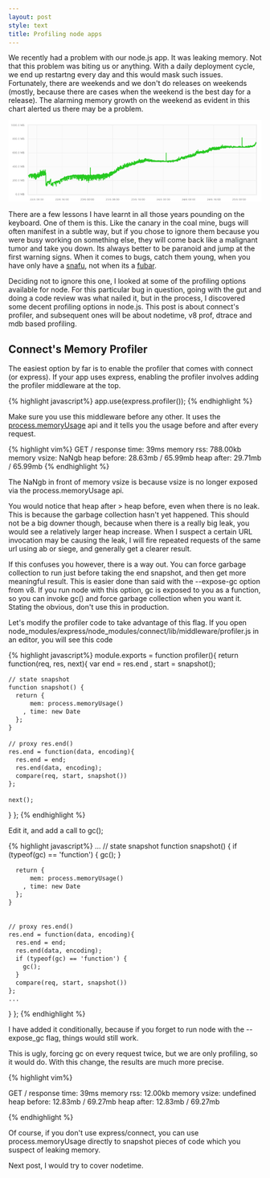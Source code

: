 ```yaml
---
layout: post
style: text
title: Profiling node apps
---
```


We recently had a problem with our node.js app. It was leaking memory. Not that this problem was biting us or anything. With a daily deployment cycle, we end up restartng every day and this would mask such issues. Fortunately, there are weekends and we don't do releases on weekends (mostly, because there are cases when the weekend is the best day for a release). The alarming memory growth on the weekend as evident in this chart alerted us there may be a problem.

![amon.cx](/img/memory.png "Up and Up it went")

There are a few lessons I have learnt in all those years pounding on the keyboard. One of them is this. Like the canary in the coal mine, bugs will often manifest in a subtle way, but if you chose to ignore them because you were busy working on something else, they will come back like a malignant tumor and take you down. Its always better to be paranoid and jump at the first warning signs. When it comes to bugs, catch them young, when you have only have a [snafu](http://www.urbandictionary.com/define.php?term=snafu), not when its a [fubar](http://www.urbandictionary.com/define.php?term=fubar).

Deciding not to ignore this one, I looked at some of the profiling options available for node. For this particular bug in question, going with the gut and doing a code review was what nailed it, but  in the process, I discovered some decent profiling options in node.js. This post is about connect's profiler, and subsequent ones will be about nodetime, v8 prof, dtrace and mdb based profiling.

Connect's  Memory Profiler
--------------------------

The easiest option by far is to enable the profiler that comes with connect (or express). If your app uses express, enabling the profiler involves adding the profiler middleware at the top.

{% highlight javascript%}
app.use(express.profiler());
{% endhighlight %}

Make sure you use this middleware before any other. It uses the [process.memoryUsage](http://nodejs.org/api/process.html#process_process_memoryusage) api and it tells you the usage before and after every request.

{% highlight vim%}
  GET /
  response time: 39ms
  memory rss: 788.00kb
  memory vsize: NaNgb
  heap before: 28.63mb / 65.99mb
  heap after: 29.71mb / 65.99mb
{% endhighlight %}

The NaNgb in front of memory vsize is because vsize is no longer exposed via the process.memoryUsage api. 

You would notice that heap after > heap before, even when there is no leak. This is because the garbage collection hasn't yet happened. This should not be a big downer though, because when there is a really big leak, you would see a relatively larger heap increase. When I suspect a certain URL invocation may be causing the leak, I will fire repeated requests of the same url using ab or siege, and generally get a clearer result.

If this confuses you however, there is a way out. You can force garbage collection to run just before taking the end snapshot, and then get more meaningful result. This is easier done than said with the --expose-gc option from v8. If you run node with this option, gc is exposed to you as a function, so you can invoke gc() and force garbage collection when you want it. Stating the obvious, don't use this in production.

 Let's modify the profiler code to take advantage of this flag. If you open node_modules/express/node_modules/connect/lib/middleware/profiler.js in an editor, you will see this code

{% highlight javascript%}
module.exports = function profiler(){
  return function(req, res, next){
    var end = res.end
      , start = snapshot();

    // state snapshot
    function snapshot() {
      return {
          mem: process.memoryUsage()
        , time: new Date
      };
    }

    // proxy res.end()
    res.end = function(data, encoding){
      res.end = end;
      res.end(data, encoding);
      compare(req, start, snapshot())
    };

    next();
  }
};
{% endhighlight %}

Edit it, and add a call to gc();

{% highlight javascript%}
    ...
    // state snapshot
    function snapshot() {
      if (typeof(gc) == 'function') {
        gc();
      }

      return {
          mem: process.memoryUsage()
        , time: new Date
      };
    }


    // proxy res.end()
    res.end = function(data, encoding){
      res.end = end;
      res.end(data, encoding);
      if (typeof(gc) == 'function') {
        gc();
      }
      compare(req, start, snapshot())
    };
    ...
  }
};
{% endhighlight %}

I have added it conditionally, because if you forget to run node with the --expose_gc flag, things would still work.

This is ugly, forcing gc on every request twice, but we are only profiling, so it would do. With this change, the results are much more precise.

{% highlight vim%}

  GET /
  response time: 39ms
  memory rss: 12.00kb
  memory vsize: undefined
  heap before: 12.83mb / 69.27mb
  heap after: 12.83mb / 69.27mb

{% endhighlight %}

Of course, if you don't use express/connect, you can use process.memoryUsage directly to snapshot pieces of code which you suspect of leaking memory.

Next post, I would try to cover nodetime.
